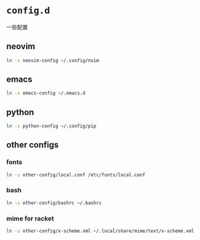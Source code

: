 # `config.d`

一些配置

## neovim

```bash
ln -s neovim-config ~/.config/nvim
```

## emacs

```bash
ln -s emacs-config ~/.emacs.d
```

## python

```bash
ln -s python-config ~/.config/pip
```

## other configs

### fonts

```bash
ln -s other-config/local.conf /etc/fonts/local.conf
```

### bash

```bash
ln -s other-config/bashrc ~/.bashrc
```

### mime for racket

```bash
ln -s other-config/x-scheme.xml ~/.local/share/mime/text/x-scheme.xml
```
